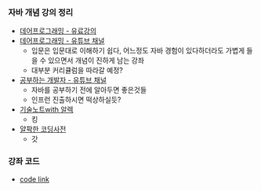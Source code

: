 ### 자바 개념 강의 정리
- [데어프로그래밍 - 유료강의](https://www.easyupclass.com/course/274/about)
- [데어프로그래밍 - 유튜브 채널](https://www.youtube.com/channel/UCVrhnbfe78ODeQglXtT1Elw)
  - 입문은 입문대로 이해하기 쉽다, 어느정도 자바 경험이 있다하더라도 가볍게 들을 수 있으면서 개념이 진하게 남는 강좌
  - 대부분 커리큘럼을 따라갈 예정?
- [공부하는 개발자 - 유튜브 채널](https://www.youtube.com/channel/UCUQi7y46_TMbvPjSt1AbDug/videos)
  - 자바를 공부하기 전에 알아두면 좋은것들
  - 인프런 진출하시면 떡상하실듯?
- [기술노트with 알렉](https://www.youtube.com/c/%EA%B8%B0%EC%88%A0%EB%85%B8%ED%8A%B8with%EC%95%8C%EB%A0%89)
  - 킹
- [얄팍한 코딩사전](https://www.youtube.com/channel/UC2nkWbaJt1KQDi2r2XclzTQ/playlists)
  - 갓
  
### 강좌 코드
- [code link](https://github.com/GyeomFka/java-dare)


